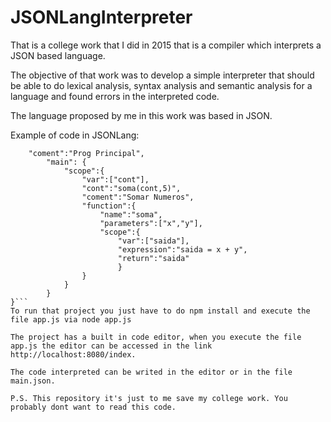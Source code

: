 # JSONLangInterpreter
That is a college work that I did in 2015 that is a compiler which interprets a JSON based language.

The objective of that work was to develop a simple interpreter that should be able to do lexical analysis, syntax analysis and semantic analysis for a language and found errors in the interpreted code.

The language proposed by me in this work was based in JSON.

Example of code in JSONLang:

```{
    "coment":"Prog Principal",
        "main": {
            "scope":{
                "var":["cont"],
                "cont":"soma(cont,5)",
                "coment":"Somar Numeros",
                "function":{
                    "name":"soma",
                    "parameters":["x","y"],
                    "scope":{
                        "var":["saida"],
                        "expression":"saida = x + y",
                        "return":"saida"
                        }
                }
            }
        }
}```
To run that project you just have to do npm install and execute the file app.js via node app.js

The project has a built in code editor, when you execute the file app.js the editor can be accessed in the link http://localhost:8080/index.

The code interpreted can be writed in the editor or in the file main.json.

P.S. This repository it's just to me save my college work. You probably dont want to read this code.
